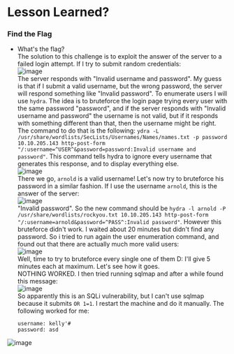 # Lesson Learned?

### Find the Flag
- What's the flag?<br />
The solution to this challenge is to exploit the answer of the server to a failed login attempt. If I try to submit random credentials: <br />
![image](https://github.com/user-attachments/assets/50a79201-cec7-4354-8f27-cb2866c26443)<br />
The server responds with "Invalid username and password". My guess is that if I submit a valid username, but the wrong password, the server will respond something like "Invalid password". To enumerate users I will use `hydra`. The idea is to bruteforce
the login page trying every user with the same password "password", and if the server responds with "Invalid username and password" the username is not valid, but if it responds with something different than that, then the username might be right.
The command to do that is the following: `ydra -L /usr/share/wordlists/SecLists/Usernames/Names/names.txt -p password 10.10.205.143 http-post-form "/:username=^USER^&password=password:Invalid username and password"`. This command tells hydra to ignore every
username that generates this response, and to display everything else. <br />
![image](https://github.com/user-attachments/assets/83bf15c6-fbe9-4e85-b6ec-51e210535c37)<br />
There we go, `arnold` is a valid username! Let's now try to bruteforce his password in a similar fashion. If I use the username `arnold`, this is the answer of the server: <br />
![image](https://github.com/user-attachments/assets/232f0e5d-7525-4523-b362-f447e5d667a8)<br />
"Invalid password". So the new command should be `hydra -l arnold -P /usr/share/wordlists/rockyou.txt 10.10.205.143 http-post-form "/:username=arnold&password=^PASS^:Invalid password"`. However this bruteforce didn't work. I waited about 20 minutes but didn't find any password. 
So i tried to run again the user enumeration command, and found out that there are actually much more valid users: <br />
![image](https://github.com/user-attachments/assets/7e59a083-2bdd-416d-8add-ad3e3aa17832)<br />
Well, time to try to bruteforce every single one of them D: I'll give 5 minutes each at maximum. Let's see how it goes.<br />
NOTHING WORKED.
I then tried running sqlmap and after a while found this message: <br />
![image](https://github.com/user-attachments/assets/966f74fd-0c96-4206-8adb-b3c026e48691)<br />
So apparently this is an SQLi vulnerability, but I can't use sqlmap because it submits `OR 1=1`. I restart the machine and do it manually. The following worked for me:

      username: kelly'#
      password: asd
![image](https://github.com/user-attachments/assets/9b2688b8-17b6-4896-9ea5-4d958f0372e5)<br />




